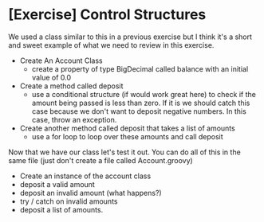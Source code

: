 # [Exercise] Control Structures

We used a class similar to this in a previous exercise but I think it's a short and sweet example of what we need to review in this exercise. 

* Create An Account Class
    * create a property of type BigDecimal called balance with an initial value of 0.0
* Create a method called deposit
    * use a conditional structure (if would work great here) to check if the amount being passed is less than zero. If it is we should catch this case because we don't want to deposit negative numbers. In this case, throw an exception.
* Create another method called deposit that takes a list of amounts
    * use a for loop to loop over these amounts and call deposit

Now that we have our class let's test it out. You can do all of this in the same file (just don't create a file called Account.groovy) 

* Create an instance of the account class
* deposit a valid amount
* deposit an invalid amount (what happens?)
* try / catch on invalid amounts
* deposit a list of amounts. 